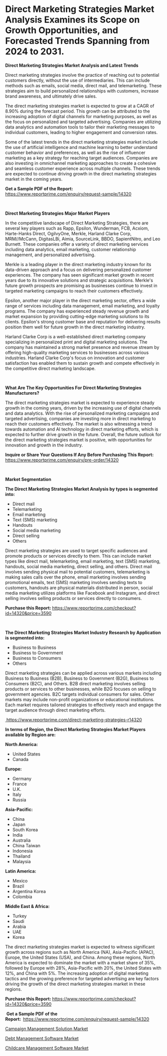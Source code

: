 <p><h1>Direct Marketing Strategies Market Analysis Examines its Scope on Growth Opportunities, and Forecasted Trends Spanning from 2024 to 2031.</h1></p><p><strong>Direct Marketing Strategies Market Analysis and Latest Trends</strong></p>
<p><p>Direct marketing strategies involve the practice of reaching out to potential customers directly, without the use of intermediaries. This can include methods such as emails, social media, direct mail, and telemarketing. These strategies aim to build personalized relationships with customers, increase brand awareness, and ultimately drive sales.</p><p>The direct marketing strategies market is expected to grow at a CAGR of 8.90% during the forecast period. This growth can be attributed to the increasing adoption of digital channels for marketing purposes, as well as the focus on personalized and targeted advertising. Companies are utilizing data analytics and automation tools to tailor their marketing messages to individual customers, leading to higher engagement and conversion rates.</p><p>Some of the latest trends in the direct marketing strategies market include the use of artificial intelligence and machine learning to better understand customer behavior and preferences, as well as the rise of influencer marketing as a key strategy for reaching target audiences. Companies are also investing in omnichannel marketing approaches to create a cohesive and seamless customer experience across multiple channels. These trends are expected to continue driving growth in the direct marketing strategies market in the coming years.</p></p>
<p><strong>Get a Sample PDF of the Report:&nbsp;</strong> <a href="https://www.reportprime.com/enquiry/request-sample/14320">https://www.reportprime.com/enquiry/request-sample/14320</a></p>
<p>&nbsp;</p>
<p><strong>Direct Marketing Strategies Major Market Players</strong></p>
<p><p>In the competitive landscape of Direct Marketing Strategies, there are several key players such as Rapp, Epsilon, Wunderman, FCB, Acxiom, Harte-Hanks Direct, OgilvyOne, Merkle, Harland Clarke Corp, MRM//McCann, DigitasLBi, Aimia, SourceLink, BBDO, SapientNitro, and Leo Burnett. These companies offer a variety of direct marketing services including data analytics, email marketing, customer relationship management, and personalized advertising.</p><p>Merkle is a leading player in the direct marketing industry known for its data-driven approach and a focus on delivering personalized customer experiences. The company has seen significant market growth in recent years due to its innovative solutions and strategic acquisitions. Merkle's future growth prospects are promising as businesses continue to invest in targeted marketing campaigns to reach their customers effectively.</p><p>Epsilon, another major player in the direct marketing sector, offers a wide range of services including data management, email marketing, and loyalty programs. The company has experienced steady revenue growth and market expansion by providing cutting-edge marketing solutions to its clients. Epsilon's strong customer base and reputation for delivering results position them well for future growth in the direct marketing industry.</p><p>Harland Clarke Corp is a well-established direct marketing company specializing in personalized print and digital marketing solutions. The company has maintained a strong market presence and revenue stream by offering high-quality marketing services to businesses across various industries. Harland Clarke Corp's focus on innovation and customer satisfaction has enabled them to sustain growth and compete effectively in the competitive direct marketing landscape.</p></p>
<p>&nbsp;</p>
<p><strong>What Are The Key Opportunities For Direct Marketing Strategies Manufacturers?</strong></p>
<p><p>The direct marketing strategies market is expected to experience steady growth in the coming years, driven by the increasing use of digital channels and data analytics. With the rise of personalized marketing campaigns and targeted advertising, companies are investing more in direct marketing to reach their customers effectively. The market is also witnessing a trend towards automation and AI technology in direct marketing efforts, which is expected to further drive growth in the future. Overall, the future outlook for the direct marketing strategies market is positive, with opportunities for innovation and growth in the industry.</p></p>
<p><strong>Inquire or Share Your Questions If Any Before Purchasing This Report:</strong> <a href="https://www.reportprime.com/enquiry/pre-order/14320">https://www.reportprime.com/enquiry/pre-order/14320</a></p>
<p>&nbsp;</p>
<p><strong>Market Segmentation</strong></p>
<p><strong>The Direct Marketing Strategies Market Analysis by types is segmented into:</strong></p>
<p><ul><li>Direct mail</li><li>Telemarketing</li><li>Email marketing</li><li>Text (SMS) marketing</li><li>Handouts</li><li>Social media marketing</li><li>Direct selling</li><li>Others</li></ul></p>
<p><p>Direct marketing strategies are used to target specific audiences and promote products or services directly to them. This can include market types like direct mail, telemarketing, email marketing, text (SMS) marketing, handouts, social media marketing, direct selling, and others. Direct mail involves sending physical mail to potential customers, telemarketing is making sales calls over the phone, email marketing involves sending promotional emails, text (SMS) marketing involves sending texts to customers, handouts are physical materials distributed in person, social media marketing utilizes platforms like Facebook and Instagram, and direct selling involves selling products or services directly to consumers.</p></p>
<p><strong>Purchase this Report:&nbsp;</strong><a href="https://www.reportprime.com/checkout?id=14320&price=3590">https://www.reportprime.com/checkout?id=14320&price=3590</a></p>
<p>&nbsp;</p>
<p><strong>The Direct Marketing Strategies Market Industry Research by Application is segmented into:</strong></p>
<p><ul><li>Business to Business</li><li>Business to Government</li><li>Business to Consumers</li><li>Others</li></ul></p>
<p><p>Direct marketing strategies can be applied across various markets including Business to Business (B2B), Business to Government (B2G), Business to Consumers (B2C), and Others. B2B direct marketing involves selling products or services to other businesses, while B2G focuses on selling to government agencies. B2C targets individual consumers for sales. Other markets may include non-profit organizations or educational institutions. Each market requires tailored strategies to effectively reach and engage the target audience through direct marketing efforts.</p></p>
<p><a href="https://www.reportprime.com/direct-marketing-strategies-r14320">&nbsp;https://www.reportprime.com/direct-marketing-strategies-r14320</a></p>
<p><strong>In terms of Region, the Direct Marketing Strategies Market Players available by Region are:</strong></p>
<p>
    <p> <strong> North America: </strong>
        <ul>
            <li>United States</li>
            <li>Canada</li>
        </ul>
        </p> 
    <p> <strong> Europe: </strong>
        <ul>
            <li>Germany</li>
            <li>France</li>
            <li>U.K.</li>
            <li>Italy</li>
            <li>Russia</li>
        </ul>
        </p> 
    <p> <strong> Asia-Pacific: </strong>
        <ul>
            <li>China</li>
            <li>Japan</li>
            <li>South Korea</li>
            <li>India</li>
            <li>Australia</li>
            <li>China Taiwan</li>
            <li>Indonesia</li>
            <li>Thailand</li>
            <li>Malaysia</li>
        </ul>
        </p> 
    <p> <strong> Latin America: </strong>
        <ul>
            <li>Mexico</li>
            <li>Brazil</li>
            <li>Argentina Korea</li>
            <li>Colombia</li>
        </ul>
        </p> 
    <p> <strong> Middle East & Africa: </strong>
        <ul>
            <li>Turkey</li>
            <li>Saudi</li>
            <li>Arabia</li>
            <li>UAE</li>
            <li>Korea</li>
        </ul>
    </p>
    </p>
<p><p>The direct marketing strategies market is expected to witness significant growth across regions such as North America (NA), Asia-Pacific (APAC), Europe, the United States (USA), and China. Among these regions, North America is expected to dominate the market with a market share of 35%, followed by Europe with 28%, Asia-Pacific with 20%, the United States with 12%, and China with 5%. The increasing adoption of digital marketing tactics and the growing preference for targeted advertising are key factors driving the growth of the direct marketing strategies market in these regions.</p></p>
<p><strong>Purchase this Report: </strong><a href="https://www.reportprime.com/checkout?id=14320&price=3590">https://www.reportprime.com/checkout?id=14320&price=3590</a></p>
<p>&nbsp;<strong>Get a Sample PDF of the Report:&nbsp;&nbsp;</strong><a href="https://www.reportprime.com/enquiry/request-sample/14320">https://www.reportprime.com/enquiry/request-sample/14320</a></p>
<p><strong></strong></p>
<p><p><a href="https://github.com/nicoletavirag/Market-Research-Report-List-4/blob/main/campaign-management-solution-market.md">Campaign Management Solution Market</a></p><p><a href="https://github.com/btwcqfvq34/Market-Research-Report-List-1/blob/main/debt-management-software-market.md">Debt Management Software Market</a></p><p><a href="https://github.com/janetchuadff364/Market-Research-Report-List-1/blob/main/childcare-management-software-market.md">Childcare Management Software Market</a></p></p>